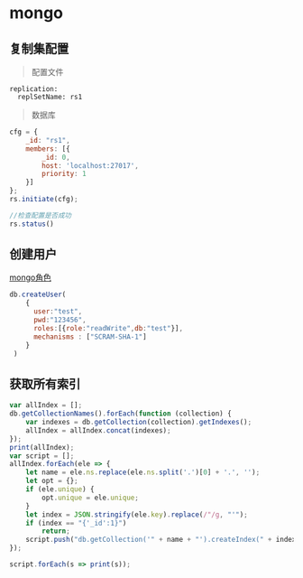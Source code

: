 # mongo

## 复制集配置

> 配置文件

```text
replication:  
  replSetName: rs1  
```

> 数据库

```js
cfg = {
    _id: "rs1",
    members: [{
        _id: 0,
        host: 'localhost:27017',
        priority: 1
    }]
};  
rs.initiate(cfg);

//检查配置是否成功
rs.status()
```

## 创建用户

[mongo角色](https://docs.mongodb.com/manual/reference/built-in-roles/index.html)

```js
db.createUser(
    {
      user:"test",
      pwd:"123456",
      roles:[{role:"readWrite",db:"test"}],
      mechanisms : ["SCRAM-SHA-1"]
    }
 )
```

## 获取所有索引
```js
var allIndex = [];
db.getCollectionNames().forEach(function (collection) {
    var indexes = db.getCollection(collection).getIndexes();
    allIndex = allIndex.concat(indexes);
});
print(allIndex);
var script = [];
allIndex.forEach(ele => {
    let name = ele.ns.replace(ele.ns.split('.')[0] + '.', '');
    let opt = {};
    if (ele.unique) {
        opt.unique = ele.unique;
    }
    let index = JSON.stringify(ele.key).replace(/"/g, "'");
    if (index == "{'_id':1}")
        return;
    script.push("db.getCollection('" + name + "').createIndex(" + index + "," + JSON.stringify(opt).replace(/"/g, "'") + ");");
});

script.forEach(s => print(s));
```